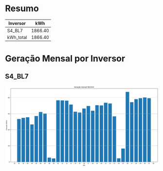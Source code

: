 # Resumo
| Inversor | kWh    |
| -------- | ------ |
| S4_BL7       | 1866.40 |
| kWh_total       | 1866.40 |
# Geração Mensal por Inversor
## S4_BL7
![My Image](plots/S4_BL7.png)
